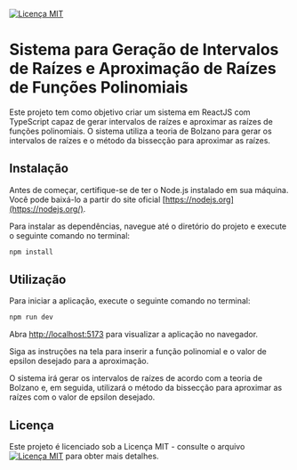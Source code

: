 [![Licença MIT](https://img.shields.io/badge/Licen%C3%A7a-MIT-blue.svg)](license)
# Sistema para Geração de Intervalos de Raízes e Aproximação de Raízes de Funções Polinomiais

Este projeto tem como objetivo criar um sistema em ReactJS com TypeScript capaz de gerar intervalos de raízes e aproximar as raízes de funções polinomiais. O sistema utiliza a teoria de Bolzano para gerar os intervalos de raízes e o método da bissecção para aproximar as raízes.

## Instalação

Antes de começar, certifique-se de ter o Node.js instalado em sua máquina. Você pode baixá-lo a partir do site oficial [https://nodejs.org](https://nodejs.org/).

Para instalar as dependências, navegue até o diretório do projeto e execute o seguinte comando no terminal:

~~~bash
npm install
~~~

## Utilização

Para iniciar a aplicação, execute o seguinte comando no terminal:

~~~bash
npm run dev
~~~

Abra [http://localhost:5173](http://localhost:5173) para visualizar a aplicação no navegador.

Siga as instruções na tela para inserir a função polinomial e o valor de epsilon desejado para a aproximação.

O sistema irá gerar os intervalos de raízes de acordo com a teoria de Bolzano e, em seguida, utilizará o método da bissecção para aproximar as raízes com o valor de epsilon desejado.
## Licença

Este projeto é licenciado sob a Licença MIT - consulte o arquivo [![Licença MIT](https://img.shields.io/badge/Licen%C3%A7a-MIT-blue.svg)](license) para obter mais detalhes.

